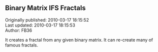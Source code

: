 ## Binary Matrix IFS Fractals  
Originally published: 2010-03-17 18:15:52  
Last updated: 2010-03-17 18:15:53  
Author: FB36   
  
It creates a fractal from any given binary matrix.
It can re-create many of famous fractals.